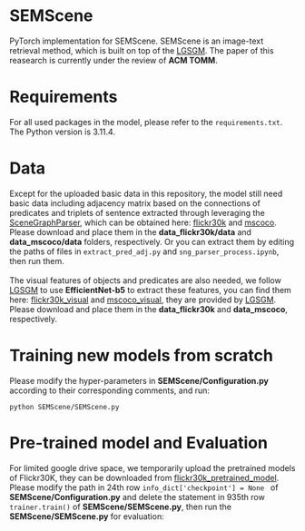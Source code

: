 # SEMScene
PyTorch implementation for SEMScene. SEMScene is an image-text retrieval method, which is built on top of the [LGSGM](https://github.com/m2man/LGSGM). The paper of this reasearch is currently under the review of **ACM TOMM**.
# Requirements
For all used packages in the model, please refer to the ```requirements.txt```. The Python version is 3.11.4.
# Data 
Except for the uploaded basic data in this repository, the model still need basic data including adjacency matrix based on the connections of predicates and triplets of sentence extracted through leveraging the [SceneGraphParser](https://github.com/vacancy/SceneGraphParser), which can be obtained here: [flickr30k](https://drive.google.com/drive/folders/1W02ub0UtV6wE41v59qa9pfxArKGIMtvv?usp=drive_link) and [mscoco](https://drive.google.com/drive/folders/1c0NpqlR0PypWO2JT3FnRrvKDfZa5M0Wm?usp=drive_link). Please download and place them in the **data_flickr30k/data** and **data_mscoco/data** folders, respectively. Or you can extract them by editing the paths of files in ```extract_pred_adj.py``` and ```sng_parser_process.ipynb```, then run them. <br/><br/>
The visual features of objects and predicates are also needed, we follow [LGSGM](https://github.com/m2man/LGSGM) to use **EfficientNet-b5** to extract these features, you can find them here: [flickr30k_visual](https://drive.google.com/drive/folders/1IvlmTZ9wUpOVIr9MzPgWZB5aYTaTD0jn) and [mscoco_visual](https://drive.google.com/drive/folders/1Q1Msy6kV0pzZ7uxrDjDQW34Ta9CucI4i), they are provided by [LGSGM](https://github.com/m2man/LGSGM). Please download and place them in the **data_flickr30k** and **data_mscoco**, respectively.
# Training new models from scratch
Please modify the hyper-parameters in **SEMScene/Configuration.py** according to their corresponding comments, and run:
```
python SEMScene/SEMScene.py
```
# Pre-trained model and Evaluation
For limited google drive space, we temporarily upload the pretrained models of Flickr30K, they can be downloaded from [flickr30k_pretrained_model](https://drive.google.com/drive/folders/1weVZduxLwtRn5Q6TBi3n6dBwN9AiUQao?usp=drive_link). Please modify the path in 24th row ```info_dict['checkpoint'] = None ``` of **SEMScene/Configuration.py** and delete the statement in 935th row ```trainer.train()``` of **SEMScene/SEMScene.py**, then run the **SEMScene/SEMScene.py** for evaluation:
